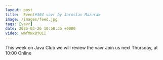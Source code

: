 ```yaml
---
layout: post
title:  Event#364 vavr by Jaroslav Mazurak
image: /images/feed.jpg
tags: [vavr]
date: 2025-03-26 10:50:35 +0000
video: wmfMNxBYOLI
---
```


This week on Java Club we will review the vavr
Join us next Thursday, at 10:00 Online
